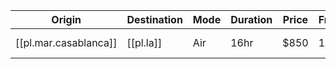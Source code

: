 
| Origin                | Destination | Mode | Duration | Price | Frequency | Link                |
| --------------------- | ----------- | ---- | -------- | ----- | --------- | ------------------- |
| [[pl.mar.casablanca]] | [[pl.la]]   | Air  | 16hr     | $850  | 1         | [Expedia (6/12/2022)](https://www.expedia.com/Flights-Search?leg1=from%3ACasablanca%20%28CMN%20-%20Mohammed%20V%29%2Cto%3ALos%20Angeles%2C%20CA%20%28LAX-Los%20Angeles%20Intl.%29%2Cdeparture%3A6%2F12%2F2022TANYT&mode=search&options=carrier%3A%2A%2Ccabinclass%3A%2Cmaxhops%3A1%2Cnopenalty%3AN&pageId=0&passengers=adults%3A1%2Cchildren%3A0%2Cinfantinlap%3AN&pwaDialog=details-and-fares-j8vi7&trip=oneway) |
